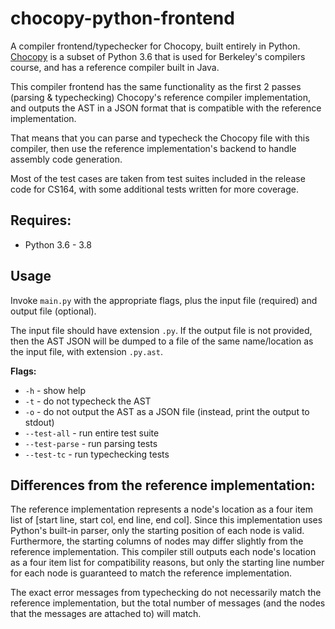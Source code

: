 # chocopy-python-frontend

A compiler frontend/typechecker for Chocopy, built entirely in Python. [Chocopy](https://chocopy.org/) is a subset of Python 3.6 that is used for Berkeley's compilers course, and has a reference compiler built in Java.

This compiler frontend has the same functionality as the first 2 passes (parsing & typechecking) Chocopy's reference compiler implementation, and outputs the AST in a JSON format that is compatible with the reference implementation. 

That means that you can parse and typecheck the Chocopy file with this compiler, then use the reference implementation's backend to handle assembly code generation.

Most of the test cases are taken from test suites included in the release code for CS164, with some additional tests written for more coverage.

## Requires:
- Python 3.6 - 3.8

## Usage

Invoke `main.py` with the appropriate flags, plus the input file (required) and output file (optional). 

The input file should have extension `.py`. If the output file is not provided, then the AST JSON will be dumped to a file of the same name/location as the input file, with extension `.py.ast`.

**Flags:**

- `-h` - show help
- `-t` - do not typecheck the AST
- `-o` - do not output the AST as a JSON file (instead, print the output to stdout)
- `--test-all` - run entire test suite
- `--test-parse` - run parsing tests
- `--test-tc` - run typechecking tests

## Differences from the reference implementation:

The reference implementation represents a node's location as a four item list of \[start line, start col, end line, end col]. Since this implementation uses Python's built-in parser, only the starting position of each node is valid. Furthermore, the starting columns of nodes may differ slightly from the reference implementation. This compiler still outputs each node's location as a four item list for compatibility reasons, but only the starting line number for each node is guaranteed to match the reference implementation.

The exact error messages from typechecking do not necessarily match the reference implementation, but the total number of messages (and the nodes that the messages are attached to) will match.

